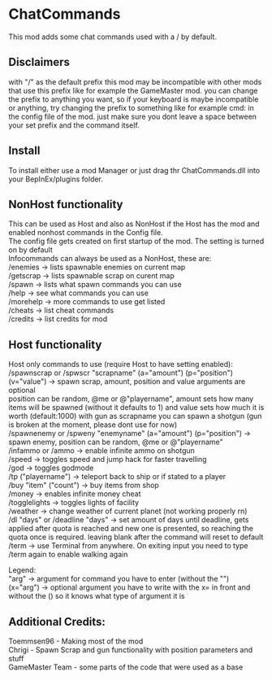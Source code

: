 # ChatCommands
This mod adds some chat commands used with a / by default.  

## Disclaimers
with "/" as the default prefix this mod may be incompatible with other mods that use this prefix like for example the GameMaster mod.
you can change the prefix to anything you want, so if your keyboard is maybe incompatible or anything, try changing the prefix to something like for example cmd: in the config file of the mod. just make sure you dont leave a space between your set prefix and the command itself.  

## Install
To install either use a mod Manager or just drag thr ChatCommands.dll into your BepInEx/plugins folder.  

## NonHost functionality
This can be used as Host and also as NonHost if the Host has the mod and enabled nonhost commands in the Config file.  
The config file gets created on first startup of the mod. The setting is turned on by default  
Infocommands can always be used as a NonHost, these are:  
/enemies -> lists spawnable enemies on current map  
/getscrap -> lists spawnable scrap on curent map  
/spawn -> lists what spawn commands you can use  
/help -> see what commands you can use  
/morehelp -> more commands to use get listed  
/cheats -> list cheat commands  
/credits -> list credits for mod  

## Host functionality
Host only commands to use (require Host to have setting enabled):  
/spawnscrap or /spwscr "scrapname" (a="amount") (p="position") (v="value") -> spawn scrap, amount, position and value arguments are optional  
position can be random, @me or @"playername", amount sets how many items will be spawned (without it defaults to 1) and value sets how much it is worth (default:1000) with gun as scrapname you can spawn a shotgun (gun is broken at the moment, please dont use for now)  
/spawnenemy or /spweny "enemyname" (a="amount") (p="position") -> spawn enemy, position can be random, @me or @"playername"  
/infammo or /ammo -> enable infinite ammo on shotgun  
/speed -> toggles speed and jump hack for faster travelling  
/god -> toggles godmode  
/tp ("playername") -> teleport back to ship or if  stated to a player  
/buy "item" ("count") -> buy items from shop  
/money -> enables infinite money cheat  
/togglelights -> toggles lights of facility  
/weather -> change weather of current planet (not working properly rn)  
/dl "days" or /deadline "days" -> set amount of days until deadline, gets applied after quota is reached and new one is presented, so reaching the quota once is required. leaving blank after the command will reset to default  
/term -> use Terminal from anywhere. On exiting input you need to type /term again to enable walking again  

Legend:  
"arg" -> argument for command you have to enter (without the "")  
(x="arg") -> optional argument you have to write with the x= in front and without the () so it knows what type of argument it is  


## Additional Credits:  
Toemmsen96 - Making most of the mod  
Chrigi - Spawn Scrap and gun functionality with position parameters and stuff  
GameMaster Team - some parts of the code that were used as a base  
